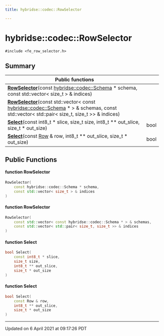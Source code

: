 ```yaml
---
title: hybridse::codec::RowSelector

---
```

# hybridse::codec::RowSelector



`#include <fe_row_selector.h>`

## Summary


|  Public functions|            |
| -------------- | -------------- |
|**[RowSelector](/hybridse/usage/api/c++/Classes/classhybridse_1_1codec_1_1_row_selector.md#function-rowselector)**(const [hybridse::codec::Schema](/hybridse/usage/api/c++/Namespaces/namespacehybridse_1_1codec.md#typedef-schema) * schema, const std::vector< size_t > & indices)|  |
|**[RowSelector](/hybridse/usage/api/c++/Classes/classhybridse_1_1codec_1_1_row_selector.md#function-rowselector)**(const std::vector< const [hybridse::codec::Schema](/hybridse/usage/api/c++/Namespaces/namespacehybridse_1_1codec.md#typedef-schema) * > & schemas, const std::vector< std::pair< size_t, size_t >> & indices)|  |
|**[Select](/hybridse/usage/api/c++/Classes/classhybridse_1_1codec_1_1_row_selector.md#function-select)**(const int8_t * slice, size_t size, int8_t ** out_slice, size_t * out_size)| bool  |
|**[Select](/hybridse/usage/api/c++/Classes/classhybridse_1_1codec_1_1_row_selector.md#function-select)**(const [Row](/hybridse/usage/api/c++/Classes/classhybridse_1_1codec_1_1_row.md) & row, int8_t ** out_slice, size_t * out_size)| bool  |

## Public Functions

#### function RowSelector

```cpp
RowSelector(
    const hybridse::codec::Schema * schema,
    const std::vector< size_t > & indices
)
```


#### function RowSelector

```cpp
RowSelector(
    const std::vector< const hybridse::codec::Schema * > & schemas,
    const std::vector< std::pair< size_t, size_t >> & indices
)
```


#### function Select

```cpp
bool Select(
    const int8_t * slice,
    size_t size,
    int8_t ** out_slice,
    size_t * out_size
)
```


#### function Select

```cpp
bool Select(
    const Row & row,
    int8_t ** out_slice,
    size_t * out_size
)
```


-------------------------------

Updated on  6 April 2021 at 09:17:26 PDT